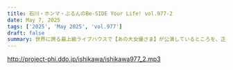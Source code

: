 ```yaml
---
title: 石川・ホンマ・ぶるんのBe-SIDE Your Life! vol.977-2
date: May 7, 2025
tags: ['2025', 'May 2025', 'vol.977']
draft: false
summary: 世界に誇る最上級ライブハウスで【あの大女優さま】が公演しているところを、正面からディスれる代表wたった1日の間隙を縫って、大寒波の日も旅心を燃やしながら彷徨います。参考リンク：2月7日(金)のお天気【仙台】
---
```


http://project-phi.ddo.jp/ishikawa/ishikawa977_2.mp3